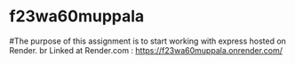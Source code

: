 # f23wa60muppala
#The purpose of this assignment is to start working with express hosted on Render.
br
Linked at Render.com : https://f23wa60muppala.onrender.com/